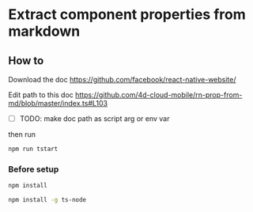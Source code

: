 # Extract component properties from markdown

## How to

Download the doc https://github.com/facebook/react-native-website/

Edit path to this doc https://github.com/4d-cloud-mobile/rn-prop-from-md/blob/master/index.ts#L103
- [ ] TODO: make doc path as script arg or env var

then run 

```bash
npm run tstart
```

### Before setup

```bash
npm install
```

```bash
npm install -g ts-node
```
